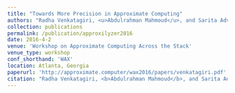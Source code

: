 ```yaml
---
title: "Towards More Precision in Approximate Computing"
authors: "Radha Venkatagiri, <u>Abdulrahman Mahmoud</u>, and Sarita Adve"
collection: publications
permalink: /publication/approxilyzer2016
date: 2016-4-2
venue: 'Workshop on Approximate Computing Across the Stack' 
venue_type: workshop 
conf_shorthand: 'WAX'
location: Atlanta, Georgia 
paperurl: 'http://approximate.computer/wax2016/papers/venkatagiri.pdf' 
citation: "Radha Venkatagiri, <b>Abdulrahman Mahmoud</b>, and Sarita Adve. 2016. &quot;Towards More Precision in Approximate Computing,&quot; <i>2016 Workshop on Approximate Computing Across the Stack (WAX)</i>, Atlanta, Georgia, 2016."
---
```

